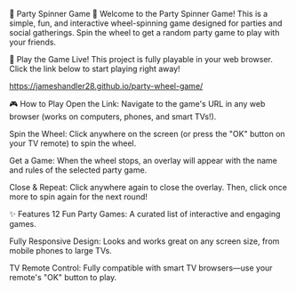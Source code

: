 🎉 Party Spinner Game 🎉
Welcome to the Party Spinner Game! This is a simple, fun, and interactive wheel-spinning game designed for parties and social gatherings. Spin the wheel to get a random party game to play with your friends.

🚀 Play the Game Live!
This project is fully playable in your web browser. Click the link below to start playing right away!

https://jameshandler28.github.io/party-wheel-game/

🎮 How to Play
Open the Link: Navigate to the game's URL in any web browser (works on computers, phones, and smart TVs!).

Spin the Wheel: Click anywhere on the screen (or press the "OK" button on your TV remote) to spin the wheel.

Get a Game: When the wheel stops, an overlay will appear with the name and rules of the selected party game.

Close & Repeat: Click anywhere again to close the overlay. Then, click once more to spin again for the next round!

✨ Features
12 Fun Party Games: A curated list of interactive and engaging games.

Fully Responsive Design: Looks and works great on any screen size, from mobile phones to large TVs.

TV Remote Control: Fully compatible with smart TV browsers—use your remote's "OK" button to play.
